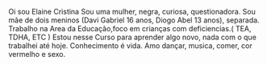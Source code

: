 Oi sou Elaine Cristina
Sou uma mulher, negra, curiosa, questionadora.
Sou mãe de dois meninos (Davi Gabriel 16 anos, Diogo Abel 13 anos), separada.
Trabalho na Area da Educação,foco em crianças com deficiencias.( TEA, TDHA, ETC )
Estou nesse Curso para aprender algo novo, nada com o que trabalhei até hoje. Conhecimento é vida.
Amo dançar, musica, comer, cor vermelho e sexo.
